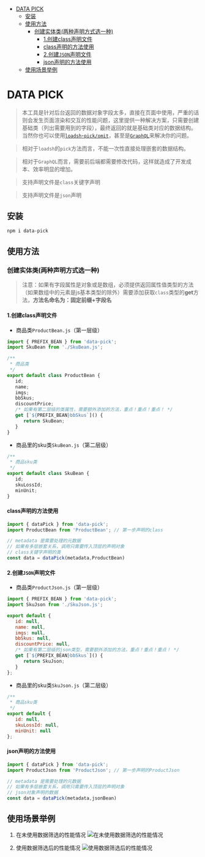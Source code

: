 - [DATA PICK](#data-pick)
  - [安装](#%e5%ae%89%e8%a3%85)
  - [使用方法](#%e4%bd%bf%e7%94%a8%e6%96%b9%e6%b3%95)
    - [创建实体类(两种声明方式选一种)](#%e5%88%9b%e5%bb%ba%e5%ae%9e%e4%bd%93%e7%b1%bb%e4%b8%a4%e7%a7%8d%e5%a3%b0%e6%98%8e%e6%96%b9%e5%bc%8f%e9%80%89%e4%b8%80%e7%a7%8d)
      - [1.创建class声明文件](#1%e5%88%9b%e5%bb%baclass%e5%a3%b0%e6%98%8e%e6%96%87%e4%bb%b6)
      - [class声明的方法使用](#class%e5%a3%b0%e6%98%8e%e7%9a%84%e6%96%b9%e6%b3%95%e4%bd%bf%e7%94%a8)
      - [2.创建`JSON`声明文件](#2%e5%88%9b%e5%bb%bajson%e5%a3%b0%e6%98%8e%e6%96%87%e4%bb%b6)
      - [json声明的方法使用](#json%e5%a3%b0%e6%98%8e%e7%9a%84%e6%96%b9%e6%b3%95%e4%bd%bf%e7%94%a8)
  - [使用场景举例](#%e4%bd%bf%e7%94%a8%e5%9c%ba%e6%99%af%e4%b8%be%e4%be%8b)

# DATA PICK

> 本工具是针对后台返回的数据对象字段太多，直接在页面中使用，严重的话则会发生页面渲染和交互的性能问题，这里提供一种解决方案，只需要创建基础类（列出需要用到的字段），最终返回的就是基础类对应的数据结构。当然你也可以使用[`loadsh`-`pick/omit`](http://lodash.think2011.net/pick)，甚至是[`GraphQL`](https://graphql.org.cn/)来解决你的问题。

> 相对于`loadsh`的`pick`方法而言，不能一次性直接处理嵌套的数据结构。

> 相对于`GraphQL`而言，需要前后端都需要修改代码，这样就造成了开发成本、效率明显的增加。

> 支持声明文件是`class`关键字声明

> 支持声明文件是`json`声明

## 安装

```bash
npm i data-pick
```

## 使用方法

### 创建实体类(两种声明方式选一种)

> 注意：如果有字段属性是对象或是数组，必须提供返回属性值类型的方法（如果数组中的元素是js基本类型的除外）需要添加获取`class`类型的**get**方法，**方法名命名为：固定前缀+字段名**

#### 1.创建class声明文件

- 商品类`ProductBean.js`（第一层级）
```javascript
import { PREFIX_BEAN } from 'data-pick';
import SkuBean from './SkuBean.js';

/**
 * 商品类
 */
export default class ProductBean {
   id;
   name;
   imgs;
   bbSkus;
   discountPrice;
   /* 如果有第二层级的类属性，需要额外添加的方法，重点！重点！重点！ */
   get [`${PREFIX_BEAN}bbSkus`]() {
      return SkuBean;
   }
}

```

- 商品里的sku类`SkuBean.js`（第二层级）
```javascript
/**
 * 商品sku类
 */
export default class SkuBean {
   id;
   skuLossId;
   minUnit;
}
```

#### class声明的方法使用
```javascript
import { dataPick } from 'data-pick';
import ProductBean from 'ProductBean'; // 第一步声明的class

// metadata 是需要处理的元数据
// 如果有多层嵌套关系，调用只需要传入顶层的声明对象
// class关键字声明的类
const data = dataPick(metadata,ProductBean)
```



#### 2.创建`JSON`声明文件

- 商品类`ProductJson.js`（第一层级）
```javascript
import { PREFIX_BEAN } from 'data-pick';
import SkuJson from './SkuJson.js';

export default {
   id: null,
   name: null,
   imgs: null,
   bbSkus: null,
   discountPrice: null,
   /* 如果有第二层级的json类型，需要额外添加的方法，重点！重点！重点！ */
   get [`${PREFIX_BEAN}bbSkus`]() {
      return SkuJson;
   }
};

```

- 商品里的sku类`SkuJson.js`（第二层级）
```javascript
/**
 * 商品sku类
 */
export default {
   id: null,
   skuLossId: null,
   minUnit: null
};
```

#### json声明的方法使用
```javascript
import { dataPick } from 'data-pick';
import ProductJson from 'ProductJson'; // 第一步声明的ProductJson

// metadata 是需要处理的元数据
// 如果有多层嵌套关系，调用只需要传入顶层的声明对象
// json对象声明的数据
const data = dataPick(metadata,jsonBean)
```

## 使用场景举例

1. 在未使用数据筛选的性能情况
![在未使用数据筛选的性能情况](https://jeno.oss-cn-shanghai.aliyuncs.com/web/npm/low_performance.gif)

2. 使用数据筛选后的性能情况
![使用数据筛选后的性能情况](https://jeno.oss-cn-shanghai.aliyuncs.com/web/npm/high_performance.gif)

